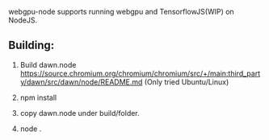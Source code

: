 webgpu-node supports running webgpu and TensorflowJS(WIP) on NodeJS.

## Building: 
1. Build dawn.node
https://source.chromium.org/chromium/chromium/src/+/main:third_party/dawn/src/dawn/node/README.md
(Only tried Ubuntu/Linux)

2. npm install
3. copy dawn.node under build/folder.
4. node .

